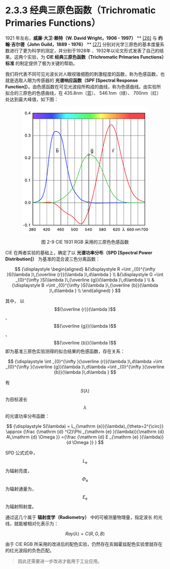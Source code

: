 
# 2.3.3 经典三原色函数（Trichromatic Primaries Functions）

1921 年左右，**威廉·大卫·赖特（W. David Wright，1906 - 1997）** ** [\[26\]][ref] 与 **约翰·吉尔德（John Guild，1889 - 1976）** ** [\[27\]][ref] 分别对光学三原色的基本度量系数进行了更为科学的测定，并分别于1928年 、1932年以论文形式发表了自己的结果。这两个实验，为 **CIE 经典三原色函数（Trichromatic Primaries Functions）标准** 的制定提供了极为关键的帮助。

我们将代表不同可见光波长对人眼视锥细胞的刺激程度的函数，称为色感函数，也就是选取人眼为传感器的 **光谱响应函数（SPF [Spectral Response Function]）**。由色感函数在可见光波段所构成的曲线，称为色感曲线。由实验所拟合的三原色的色感曲线，在 435.8nm（蓝）、 546.1nm（绿）、 700nm（红）处达到最大峰值，如下图：

<center>
<figure>
   <img width = "400" height = "400" src="../../Pictures/CIE%201931%20RGB%20cmf.png" alt="">
   <figcaption>
      <p>图 2-9 CIE 1931 RGB 采用的三原色色感函数</p>
   </figcaption>
</figure>
</center>

CIE 在两者实验的基础上，确定了以 **光谱功率分布（SPD [Spectral Power Distribution]）** 为基准的混合波三色分离函数：

$$
{\displaystyle 
 \begin{aligned}
   &{\displaystyle R =\int _{0}^{\infty }S(\lambda )\,{\overline {r}}(\lambda )\,d\lambda  } \\
   &{\displaystyle G =\int _{0}^{\infty }S(\lambda )\,{\overline {g}}(\lambda )\,d\lambda  } \\
   &{\displaystyle B =\int _{0}^{\infty }S(\lambda )\,{\overline {b}}(\lambda )\,d\lambda  } \\
 \end{aligned}
}
$$

其中，
以 $${\overline {r}}(\lambda )$$ 、 $${\overline {g}}(\lambda )$$ 、 $${\overline {b}}(\lambda )$$ 即为基准三原色实验测得的拟合结果的色感函数，存在关系： 

$$
{\displaystyle \int _{0}^{\infty }{\overline {r}}(\lambda )\,d\lambda 
  =\int _{0}^{\infty }{\overline {g}}(\lambda )\,d\lambda 
  =\int _{0}^{\infty }{\overline {b}}(\lambda )\,d\lambda 
}
$$

有 $$S(\lambda )$$ 为目标波长 $$\lambda$$ 的光谱功率分布函数：

$$
{\displaystyle S(\lambda) = L_{\mathrm {e}}(\lambda)_{\theta=2^{\circ}}
                      \approx {\frac {\mathrm {d} ^{2}\Phi _{\mathrm {e} }(\lambda)}{\mathrm {d} A\,\mathrm {d} \Omega }}
                      ={\frac {\mathrm {d} E _{\mathrm {e} }(\lambda)}{d \Omega }}
                   }
$$

SPD 公式式中，$$L_{\mathrm {e}}$$ 为辐射亮度， $$\Phi _{\mathrm {e}}$$ 为辐射通量为， $$E _{\mathrm {e}}$$ 为辐射照射度。

通过这几个属于 **辐射度学（Radiometry）** 中的可被测量物理量，指定波长  的光线，就能被相对化表示为：

$$
Ray(\lambda)= C(R,G,B)
$$

由于 CIE RGB 所采用的改进后的配色实验，仍然存在亥姆霍兹配色实验里就存在的红光波段的负色匹配。

>因此还需要进一步改进才能用于工业应用。


[ref]: References_2.md